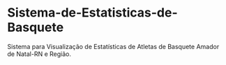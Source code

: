 # Sistema-de-Estatisticas-de-Basquete
Sistema para Visualização de Estatísticas de Atletas de Basquete Amador de Natal-RN e Região.
